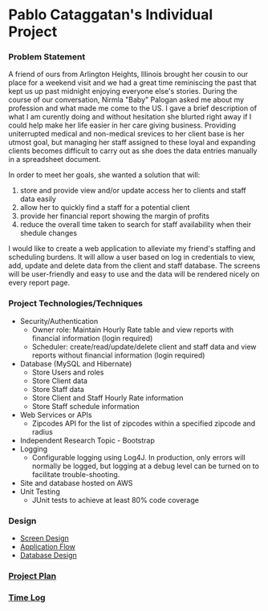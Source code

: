 # Pablo Cataggatan's Individual Project

### Problem Statement

A friend of ours from Arlington Heights, Illinois brought her cousin to our place for a weekend visit and we had a great time reminiscing the past that kept us up past midnight enjoying everyone else's stories. During the course of our conversation, Nirmla "Baby" Palogan asked me about my profession and what made me come to the US. I gave a brief description of what I am curently doing and without hesitation she blurted right away if I could help make her life easier in her care giving business. Providing uniterrupted medical and non-medical srevices to her client base is her utmost goal, but managing her staff assigned to these loyal and expanding clients becomes difficult to carry out as she does the data entries manually in a spreadsheet document.

In order to meet her goals, she wanted a solution that will:
1. store and provide view and/or update access her to clients and staff data easily
2. allow her to quickly find a staff for a potential client
3. provide her financial report showing the margin of profits
4. reduce the overall time taken to search for staff availability when their shedule changes

I would like to create a web application to alleviate my friend's staffing and scheduling burdens. It will allow a user based on log in credentials to view, add, update and delete data from the client and staff database. The screens will be user-friendly and easy to use and the data will be rendered nicely on every report page.  

### Project Technologies/Techniques 

* Security/Authentication
  * Owner role: Maintain Hourly Rate table and view reports with financial information (login required)
  * Scheduler: create/read/update/delete client and staff data and view reports without financial information (login required)
* Database (MySQL and Hibernate)
  * Store Users and roles
  * Store Client data
  * Store Staff data
  * Store Client and Staff Hourly Rate information
  * Store Staff schedule information
* Web Services or APIs
  * Zipcodes API for the list of zipcodes within a specified zipcode and radius
* Independent Research Topic - Bootstrap
* Logging
  * Configurable logging using Log4J. In production, only errors will normally be logged, but logging at a debug level can be turned on to facilitate trouble-shooting. 
* Site and database hosted on AWS
* Unit Testing
  * JUnit tests to achieve at least 80% code coverage 

### Design
* [Screen Design](DesignDocuments/Screens.md)
* [Application Flow](DesignDocuments/ApplicationFlow.md)
* [Database Design](DesignDocuments/DatabaseDiagram.md)

### [Project Plan](ProjectPlan.md)

### [Time Log](TimeLog.md) 
